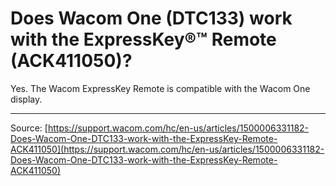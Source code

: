 # Does Wacom One (DTC133) work with the ExpressKey®™ Remote (ACK411050)?

Yes. The Wacom ExpressKey Remote is compatible with the Wacom One display.

---
Source: [https://support.wacom.com/hc/en-us/articles/1500006331182-Does-Wacom-One-DTC133-work-with-the-ExpressKey-Remote-ACK411050](https://support.wacom.com/hc/en-us/articles/1500006331182-Does-Wacom-One-DTC133-work-with-the-ExpressKey-Remote-ACK411050)
